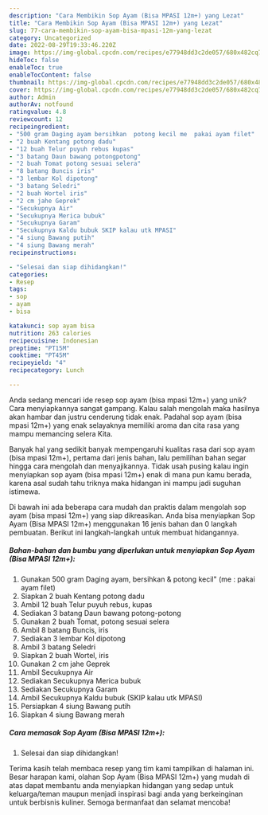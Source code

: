 ```yaml
---
description: "Cara Membikin Sop Ayam (Bisa MPASI 12m+) yang Lezat"
title: "Cara Membikin Sop Ayam (Bisa MPASI 12m+) yang Lezat"
slug: 77-cara-membikin-sop-ayam-bisa-mpasi-12m-yang-lezat
category: Uncategorized
date: 2022-08-29T19:33:46.220Z
image: https://img-global.cpcdn.com/recipes/e77948dd3c2de057/680x482cq70/sop-ayam-bisa-mpasi-12m-foto-resep-utama.jpg
hideToc: false
enableToc: true
enableTocContent: false
thumbnail: https://img-global.cpcdn.com/recipes/e77948dd3c2de057/680x482cq70/sop-ayam-bisa-mpasi-12m-foto-resep-utama.jpg
cover: https://img-global.cpcdn.com/recipes/e77948dd3c2de057/680x482cq70/sop-ayam-bisa-mpasi-12m-foto-resep-utama.jpg
author: Admin
authorAv: notfound
ratingvalue: 4.8
reviewcount: 12
recipeingredient:
- "500 gram Daging ayam bersihkan  potong kecil me  pakai ayam filet"
- "2 buah Kentang potong dadu"
- "12 buah Telur puyuh rebus kupas"
- "3 batang Daun bawang potongpotong"
- "2 buah Tomat potong sesuai selera"
- "8 batang Buncis iris"
- "3 lembar Kol dipotong"
- "3 batang Seledri"
- "2 buah Wortel iris"
- "2 cm jahe Geprek"
- "Secukupnya Air"
- "Secukupnya Merica bubuk"
- "Secukupnya Garam"
- "Secukupnya Kaldu bubuk SKIP kalau utk MPASI"
- "4 siung Bawang putih"
- "4 siung Bawang merah"
recipeinstructions:

- "Selesai dan siap dihidangkan!"
categories:
- Resep
tags:
- sop
- ayam
- bisa

katakunci: sop ayam bisa 
nutrition: 263 calories
recipecuisine: Indonesian
preptime: "PT15M"
cooktime: "PT45M"
recipeyield: "4"
recipecategory: Lunch

---
```





Anda sedang mencari ide resep sop ayam (bisa mpasi 12m+) yang unik? Cara menyiapkannya sangat gampang. Kalau salah mengolah maka hasilnya akan hambar dan justru cenderung tidak enak. Padahal sop ayam (bisa mpasi 12m+) yang enak selayaknya memiliki aroma dan cita rasa yang mampu memancing selera Kita.







Banyak hal yang sedikit banyak mempengaruhi kualitas rasa dari sop ayam (bisa mpasi 12m+), pertama dari jenis bahan, lalu pemilihan bahan segar hingga cara mengolah dan menyajikannya. Tidak usah pusing kalau ingin menyiapkan sop ayam (bisa mpasi 12m+) enak di mana pun kamu berada, karena asal sudah tahu triknya maka hidangan ini mampu jadi suguhan istimewa.






Di bawah ini ada beberapa cara mudah dan praktis dalam mengolah sop ayam (bisa mpasi 12m+) yang siap dikreasikan. Anda bisa menyiapkan Sop Ayam (Bisa MPASI 12m+) menggunakan 16 jenis bahan dan 0 langkah pembuatan. Berikut ini langkah-langkah untuk membuat hidangannya.

<!--inarticleads1-->

##### Bahan-bahan dan bumbu yang diperlukan untuk menyiapkan Sop Ayam (Bisa MPASI 12m+):

1. Gunakan 500 gram Daging ayam, bersihkan &amp; potong kecil&#34; (me : pakai ayam filet)
1. Siapkan 2 buah Kentang potong dadu
1. Ambil 12 buah Telur puyuh rebus, kupas
1. Sediakan 3 batang Daun bawang potong-potong
1. Gunakan 2 buah Tomat, potong sesuai selera
1. Ambil 8 batang Buncis, iris
1. Sediakan 3 lembar Kol dipotong
1. Ambil 3 batang Seledri
1. Siapkan 2 buah Wortel, iris
1. Gunakan 2 cm jahe Geprek
1. Ambil Secukupnya Air
1. Sediakan Secukupnya Merica bubuk
1. Sediakan Secukupnya Garam
1. Ambil Secukupnya Kaldu bubuk (SKIP kalau utk MPASI)
1. Persiapkan 4 siung Bawang putih
1. Siapkan 4 siung Bawang merah




<!--inarticleads2-->

##### Cara memasak Sop Ayam (Bisa MPASI 12m+):


1. Selesai dan siap dihidangkan!



Terima kasih telah membaca resep yang tim kami tampilkan di halaman ini. Besar harapan kami, olahan Sop Ayam (Bisa MPASI 12m+) yang mudah di atas dapat membantu anda menyiapkan hidangan yang sedap untuk keluarga/teman maupun menjadi inspirasi bagi anda yang berkeinginan untuk berbisnis kuliner. Semoga bermanfaat dan selamat mencoba!
